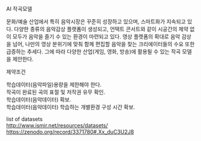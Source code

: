 AI 작곡모델

문화/예술 산업에서 특히 음악시장은 꾸준히 성장하고 있으며, 스마트화가 지속되고 있다.
다양한 종류의 음악감상 플랫폼이 생성되고, 언택트 콘서트와 같이 시공간의 제약 없이 모두가 음악을 즐기 수 있는 환경이 마련되고 있다. 
영상 플랫폼의 확대로 음악 감상을 넘어, 나만의 영상 분위기에 맞춰 함께 편집할 음악을 찾는 크리에이터들의 수요 또한 급증하는 추세다.
그에 따라 다양한 산업(게임, 영화, 방송)에 활용될 수 있는 작곡 모델을 제안한다.


제약조건

학습데이터(음악파일)용량을 제한해야 한다.  
작곡이 완료된 곡의 표절 및 저작권 유무 확인.   
학습데이터(음악데이터) 확보.   
학습데이터(음악데이터) 학습하는 개별환경 구성 시간 확보.   


list of datasets   
http://www.ismir.net/resources/datasets/
https://zenodo.org/record/3371780#.Xx_duC3U2J8
